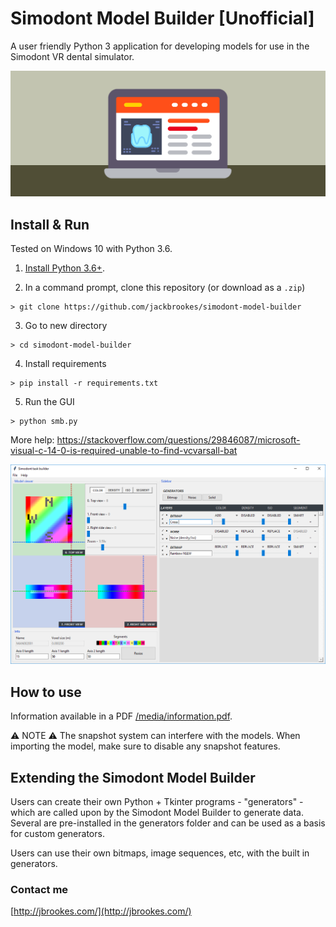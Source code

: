 # Simodont Model Builder [Unofficial]

A user friendly Python 3 application for developing models for use in the Simodont VR dental simulator.

![Simodont model builder banner](/media/smb-banner.png)

## Install & Run

Tested on Windows 10 with Python 3.6. 

1. [Install Python 3.6+](https://www.python.org/downloads/).

2. In a command prompt, clone this repository (or download as a `.zip`)

```
> git clone https://github.com/jackbrookes/simodont-model-builder
```

3. Go to new directory

```
> cd simodont-model-builder
```

4. Install requirements

```
> pip install -r requirements.txt
```

5. Run the GUI

```
> python smb.py
```


More help:
https://stackoverflow.com/questions/29846087/microsoft-visual-c-14-0-is-required-unable-to-find-vcvarsall-bat


![Simodont model builder screenshot](/media/Capture.PNG)

## How to use

Information available in a PDF [/media/information.pdf](/media/information.pdf).

⚠️ NOTE ⚠️
The snapshot system can interfere with the models. When importing the model, make sure to disable any snapshot features.


## Extending the Simodont Model Builder

Users can create their own Python + Tkinter programs - "generators" - which are called upon by the Simodont Model Builder to generate data. Several are pre-installed in the generators folder and can be used as a basis for custom generators. 

Users can use their own bitmaps, image sequences, etc, with the built in generators. 

### Contact me

[http://jbrookes.com/](http://jbrookes.com/)
